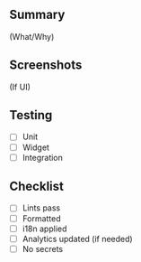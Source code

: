 ## Summary
(What/Why)

## Screenshots
(If UI)

## Testing
- [ ] Unit
- [ ] Widget
- [ ] Integration

## Checklist
- [ ] Lints pass
- [ ] Formatted
- [ ] i18n applied
- [ ] Analytics updated (if needed)
- [ ] No secrets
